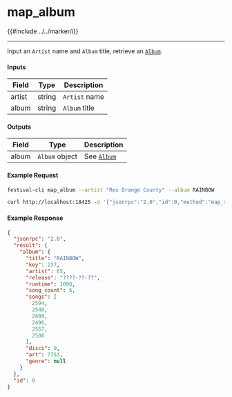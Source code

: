 # map_album

{{#include ../../marker/i}}

---

Input an `Artist` name and `Album` title, retrieve an [`Album`](../../common-objects/album.md).

#### Inputs

| Field  | Type   | Description |
|--------|--------|-------------|
| artist | string | `Artist` name
| album  | string | `Album` title

#### Outputs

| Field | Type            | Description |
|-------|-----------------|-------------|
| album | `Album` object | See [`Album`](../../common-objects/album.md)

#### Example Request
```bash
festival-cli map_album --artist "Rex Orange County" --album RAINBOW
```
```bash
curl http://localhost:18425 -d '{"jsonrpc":"2.0","id":0,"method":"map_song","params":{"artist":"Rex Orange County","album":"RAINBOW"}}'
```

#### Example Response
```json
{
  "jsonrpc": "2.0",
  "result": {
    "album": {
      "title": "RAINBOW",
      "key": 237,
      "artist": 65,
      "release": "????-??-??",
      "runtime": 1090,
      "song_count": 6,
      "songs": [
        2594,
        2540,
        2600,
        2496,
        2557,
        2500
      ],
      "discs": 0,
      "art": 7753,
      "genre": null
    }
  },
  "id": 0
}
```
